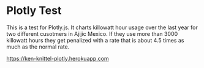 # Plotly Test
This is a test for Plotly.js. It charts killowatt hour usage over the last year for two different cusotmers in Ajijic Mexico. If they use more than 3000 killowatt hours they get penalized with a rate that is about 4.5 times as much as the normal rate.

https://ken-knittel-plotly.herokuapp.com
